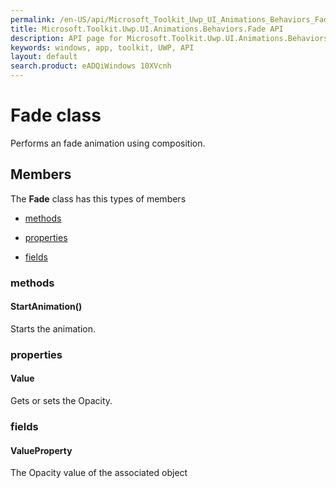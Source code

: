 ```yaml
---
permalink: /en-US/api/Microsoft_Toolkit_Uwp_UI_Animations_Behaviors_Fade.htm
title: Microsoft.Toolkit.Uwp.UI.Animations.Behaviors.Fade API 
description: API page for Microsoft.Toolkit.Uwp.UI.Animations.Behaviors.Fade
keywords: windows, app, toolkit, UWP, API
layout: default
search.product: eADQiWindows 10XVcnh
---
```



# Fade class

Performs an fade animation using composition.

## Members

The **Fade** class has this types of members

* [methods](#methods)

* [properties](#properties)

* [fields](#fields)

### methods

#### StartAnimation()

Starts the animation.



### properties

#### Value

Gets or sets the Opacity.



### fields

#### ValueProperty

The Opacity value of the associated object


